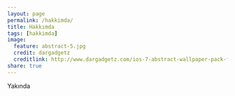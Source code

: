 ```yaml
---
layout: page
permalink: /hakkimda/
title: Hakkımda
tags: [hakkimda]
image:
  feature: abstract-5.jpg
  credit: dargadgetz
  creditlink: http://www.dargadgetz.com/ios-7-abstract-wallpaper-pack-for-iphone-5-and-ipod-touch-retina/
share: true
---
```


Yakında